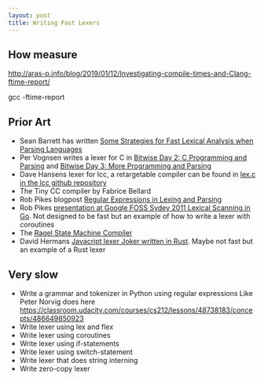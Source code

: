 ```yaml
---
layout: post
title: Writing Fast Lexers
---
```


## How measure

http://aras-p.info/blog/2019/01/12/Investigating-compile-times-and-Clang-ftime-report/

gcc -ftime-report

## Prior Art

* Sean Barrett has written [Some Strategies for Fast Lexical Analysis when Parsing Languages](http://nothings.org/computer/lexing.html)
* Per Vognsen writes a lexer for C in [Bitwise Day 2: C Programming and Parsing](https://bitwise.handmade.network/episode/bitwise/bitwise002/) and [Bitwise Day 3: More Programming and Parsing](https://bitwise.handmade.network/episode/bitwise/bitwise003/)
* Dave Hansens lexer for lcc, a retargetable compiler can be found in [lex.c in the lcc github repository](https://github.com/drh/lcc/blob/master/src/lex.c)
* The Tiny CC compiler by Fabrice Bellard
* Rob Pikes blogpost [Regular Expressions in Lexing and Parsing](https://commandcenter.blogspot.com/2011/08/regular-expressions-in-lexing-and.html)
* Rob Pikes [presentation at Google FOSS Sydey 2011 Lexical Scanning in Go](https://www.youtube.com/watch?v=HxaD_trXwRE). Not designed to be fast but an example of how to write a lexer with coroutines
* The [Ragel State Machine Compiler](http://www.colm.net/open-source/ragel/)
* David Hermans [Javacript lexer Joker written in Rust](https://github.com/dherman/esprit/blob/master/crates/joker/src/lexer.rs). Maybe not fast but an example of a Rust lexer



## Very slow

* Write a grammar and tokenizer in Python using regular expressions Like Peter Norvig does here https://classroom.udacity.com/courses/cs212/lessons/48738183/concepts/486649850923
* Write lexer using lex and flex
* Write lexer using coroutines
* Write lexer using if-statements
* Write lexer using switch-statement
* Write lexer that does string interning
* Write zero-copy lexer